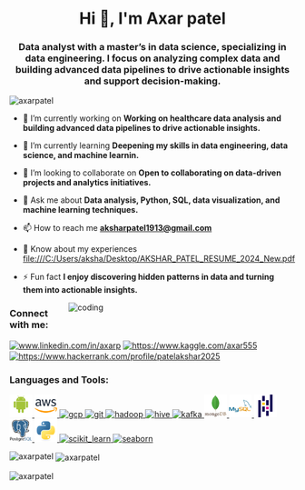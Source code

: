 <h1 align="center">Hi 👋, I'm Axar patel</h1>
<h3 align="center">Data analyst with a master’s in data science, specializing in data engineering. I focus on analyzing complex data and building advanced data pipelines to drive actionable insights and support decision-making.</h3>



<p align="left"> <img src="https://komarev.com/ghpvc/?username=axarpatel&label=Profile%20views&color=0e75b6&style=flat" alt="axarpatel" /> </p>

- 🔭 I’m currently working on **Working on healthcare data analysis and building advanced data pipelines to drive actionable insights.**

- 🌱 I’m currently learning **Deepening my skills in data engineering, data science, and machine learnin.**

- 👯 I’m looking to collaborate on **Open to collaborating on data-driven projects and analytics initiatives.**

- 💬 Ask me about **Data analysis, Python, SQL, data visualization, and machine learning techniques.**

- 📫 How to reach me **aksharpatel1913@gmail.com**

- 📄 Know about my experiences [file:///C:/Users/aksha/Desktop/AKSHAR_PATEL_RESUME_2024_New.pdf](file:///C:/Users/aksha/Desktop/AKSHAR_PATEL_RESUME_2024_New.pdf)

- ⚡ Fun fact **I enjoy discovering hidden patterns in data and turning them into actionable insights.**

  <img align="right" alt="coding" width="400" src="https://user-images.githubusercontent.com/55389276/140866485-8fb1c876-9a8f-4d6a-98dc-08c4981eaf70.gif">

<h3 align="left">Connect with me:</h3>
<p align="left">
<a href="https://linkedin.com/in/www.linkedin.com/in/axarp" target="blank"><img align="center" src="https://raw.githubusercontent.com/rahuldkjain/github-profile-readme-generator/master/src/images/icons/Social/linked-in-alt.svg" alt="www.linkedin.com/in/axarp" height="30" width="40" /></a>
<a href="https://kaggle.com/https://www.kaggle.com/axar555" target="blank"><img align="center" src="https://raw.githubusercontent.com/rahuldkjain/github-profile-readme-generator/master/src/images/icons/Social/kaggle.svg" alt="https://www.kaggle.com/axar555" height="30" width="40" /></a>
<a href="https://www.hackerrank.com/https://www.hackerrank.com/profile/patelakshar2025" target="blank"><img align="center" src="https://raw.githubusercontent.com/rahuldkjain/github-profile-readme-generator/master/src/images/icons/Social/hackerrank.svg" alt="https://www.hackerrank.com/profile/patelakshar2025" height="30" width="40" /></a>
</p>

<h3 align="left">Languages and Tools:</h3>
<p align="left"> <a href="https://developer.android.com" target="_blank" rel="noreferrer"> <img src="https://raw.githubusercontent.com/devicons/devicon/master/icons/android/android-original-wordmark.svg" alt="android" width="40" height="40"/> </a> <a href="https://aws.amazon.com" target="_blank" rel="noreferrer"> <img src="https://raw.githubusercontent.com/devicons/devicon/master/icons/amazonwebservices/amazonwebservices-original-wordmark.svg" alt="aws" width="40" height="40"/> </a> <a href="https://cloud.google.com" target="_blank" rel="noreferrer"> <img src="https://www.vectorlogo.zone/logos/google_cloud/google_cloud-icon.svg" alt="gcp" width="40" height="40"/> </a> <a href="https://git-scm.com/" target="_blank" rel="noreferrer"> <img src="https://www.vectorlogo.zone/logos/git-scm/git-scm-icon.svg" alt="git" width="40" height="40"/> </a> <a href="https://hadoop.apache.org/" target="_blank" rel="noreferrer"> <img src="https://www.vectorlogo.zone/logos/apache_hadoop/apache_hadoop-icon.svg" alt="hadoop" width="40" height="40"/> </a> <a href="https://hive.apache.org/" target="_blank" rel="noreferrer"> <img src="https://www.vectorlogo.zone/logos/apache_hive/apache_hive-icon.svg" alt="hive" width="40" height="40"/> </a> <a href="https://kafka.apache.org/" target="_blank" rel="noreferrer"> <img src="https://www.vectorlogo.zone/logos/apache_kafka/apache_kafka-icon.svg" alt="kafka" width="40" height="40"/> </a> <a href="https://www.mongodb.com/" target="_blank" rel="noreferrer"> <img src="https://raw.githubusercontent.com/devicons/devicon/master/icons/mongodb/mongodb-original-wordmark.svg" alt="mongodb" width="40" height="40"/> </a> <a href="https://www.mysql.com/" target="_blank" rel="noreferrer"> <img src="https://raw.githubusercontent.com/devicons/devicon/master/icons/mysql/mysql-original-wordmark.svg" alt="mysql" width="40" height="40"/> </a> <a href="https://pandas.pydata.org/" target="_blank" rel="noreferrer"> <img src="https://raw.githubusercontent.com/devicons/devicon/2ae2a900d2f041da66e950e4d48052658d850630/icons/pandas/pandas-original.svg" alt="pandas" width="40" height="40"/> </a> <a href="https://www.postgresql.org" target="_blank" rel="noreferrer"> <img src="https://raw.githubusercontent.com/devicons/devicon/master/icons/postgresql/postgresql-original-wordmark.svg" alt="postgresql" width="40" height="40"/> </a> <a href="https://www.python.org" target="_blank" rel="noreferrer"> <img src="https://raw.githubusercontent.com/devicons/devicon/master/icons/python/python-original.svg" alt="python" width="40" height="40"/> </a> <a href="https://scikit-learn.org/" target="_blank" rel="noreferrer"> <img src="https://upload.wikimedia.org/wikipedia/commons/0/05/Scikit_learn_logo_small.svg" alt="scikit_learn" width="40" height="40"/> </a> <a href="https://seaborn.pydata.org/" target="_blank" rel="noreferrer"> <img src="https://seaborn.pydata.org/_images/logo-mark-lightbg.svg" alt="seaborn" width="40" height="40"/> </a> </p>

<p><img align="left" src="https://github-readme-stats.vercel.app/api/top-langs?username=axarpatel&show_icons=true&locale=en&layout=compact" alt="axarpatel" /></p>

<p>&nbsp;<img align="center" src="https://github-readme-stats.vercel.app/api?username=axarpatel&show_icons=true&locale=en" alt="axarpatel" /></p>

<p><img align="center" src="https://github-readme-streak-stats.herokuapp.com/?user=axarpatel&" alt="axarpatel" /></p>

